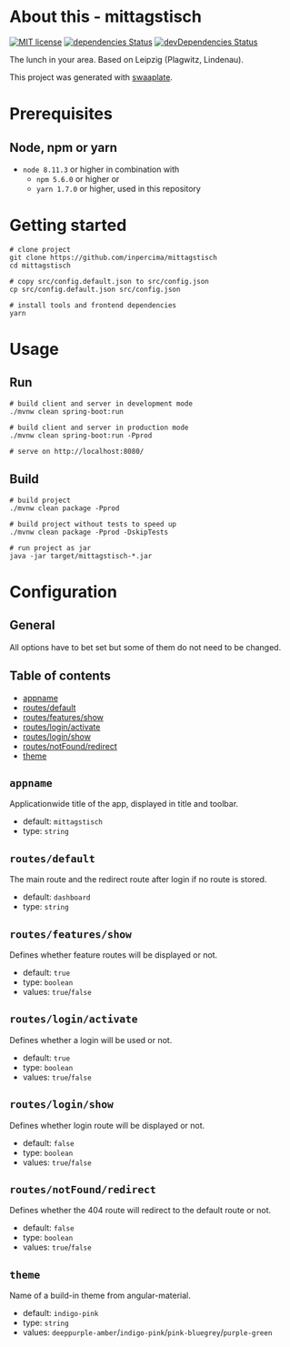 # About this - mittagstisch
[![MIT license](https://img.shields.io/badge/license-MIT-blue.svg)](./LICENSE.md)
[![dependencies Status](https://david-dm.org/inpercima/mittagstisch/status.svg)](https://david-dm.org/inpercima/mittagstisch)
[![devDependencies Status](https://david-dm.org/inpercima/mittagstisch/dev-status.svg)](https://david-dm.org/inpercima/mittagstisch?type=dev)

The lunch in your area. Based on Leipzig (Plagwitz, Lindenau).

This project was generated with [swaaplate](https://github.com/inpercima/swaaplate).

# Prerequisites
## Node, npm or yarn
* `node 8.11.3` or higher in combination with
  * `npm 5.6.0` or higher or
  * `yarn 1.7.0` or higher, used in this repository

# Getting started

```
# clone project
git clone https://github.com/inpercima/mittagstisch
cd mittagstisch

# copy src/config.default.json to src/config.json
cp src/config.default.json src/config.json

# install tools and frontend dependencies
yarn
```

# Usage
## Run

```
# build client and server in development mode
./mvnw clean spring-boot:run

# build client and server in production mode
./mvnw clean spring-boot:run -Pprod

# serve on http://localhost:8080/
```

## Build

```
# build project
./mvnw clean package -Pprod

# build project without tests to speed up
./mvnw clean package -Pprod -DskipTests

# run project as jar
java -jar target/mittagstisch-*.jar
```

# Configuration
## General
All options have to bet set but some of them do not need to be changed.

## Table of contents
* [appname](#appname)
* [routes/default](#routesdefault)
* [routes/features/show](#routesfeaturesshow)
* [routes/login/activate](#routesloginactivate)
* [routes/login/show](#routesloginshow)
* [routes/notFound/redirect](#routesnotfoundredirect)
* [theme](#theme)

## `appname`
Applicationwide title of the app, displayed in title and toolbar.
* default: `mittagstisch`
* type: `string`

## `routes/default`
The main route and the redirect route after login if no route is stored.
* default: `dashboard`
* type: `string`

## `routes/features/show`
Defines whether feature routes will be displayed or not.
* default: `true`
* type: `boolean`
* values: `true`/`false`

## `routes/login/activate`
Defines whether a login will be used or not.
* default: `true`
* type: `boolean`
* values: `true`/`false`

## `routes/login/show`
Defines whether login route will be displayed or not.
* default: `false`
* type: `boolean`
* values: `true`/`false`

## `routes/notFound/redirect`
Defines whether the 404 route will redirect to the default route or not.
* default: `false`
* type: `boolean`
* values: `true`/`false`

## `theme`
Name of a build-in theme from angular-material.
* default: `indigo-pink`
* type: `string`
* values: `deeppurple-amber`/`indigo-pink`/`pink-bluegrey`/`purple-green`
